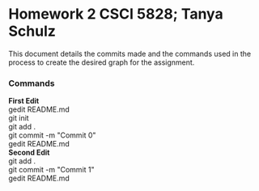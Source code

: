 # Homework 2 CSCI 5828; Tanya Schulz

This document details the commits made and the commands used in the process to create the desired graph for the assignment.

### Commands

**First Edit** <br>
gedit README.md <br>
git init <br>
git add . <br>
git commit -m "Commit 0" <br>
gedit README.md <br>
**Second Edit** <br>
git add . <br>
git commit -m "Commit 1" <br>
gedit README.md <br>

